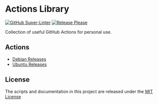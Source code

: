 # Actions Library

[![GitHub Super-Linter](https://github.com/vicamo/actions-library/actions/workflows/linter.yml/badge.svg)](https://github.com/super-linter/super-linter)
[![Release Please](https://github.com/vicamo/actions-library/actions/workflows/release.yml/badge.svg)](https://github.com/google-github-actions/release-please-action)

Collection of useful GitHub Actions for personal use.

## Actions

- [Debian Releases](debian-releases/README.md)
- [Ubuntu Releases](ubuntu-releases/README.md)

## License

The scripts and documentation in this project are released under the
[MIT License](LICENSE)
